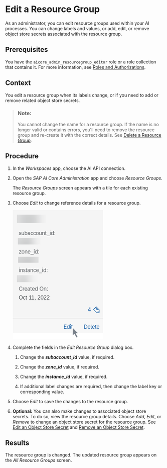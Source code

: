 <!-- loio7c554d20eac145e18b57e8fd9003b350 -->

# Edit a Resource Group

As an administrator, you can edit resource groups used within your AI processes. You can change labels and values, or add, edit, or remove object store secrets associated with the resource group.



<a name="loio7c554d20eac145e18b57e8fd9003b350__prereq_zbh_bpc_rob"/>

## Prerequisites

You have the `aicore_admin_resourcegroup_editor` role or a role collection that contains it. For more information, see [Roles and Authorizations](roles-and-authorizations-4ef8499.md).



## Context

You edit a resource group when its labels change, or if you need to add or remove related object store secrets.

> ### Note:  
> You cannot change the name for a resource group. If the name is no longer valid or contains errors, you'll need to remove the resource group and re-create it with the correct details. See [Delete a Resource Group](delete-a-resource-group-dc5373a.md).



## Procedure

1.  In the *Workspaces* app, choose the AI API connection.

2.  Open the *SAP AI Core Administration* app and choose *Resource Groups*.

    The *Resource Groups* screen appears with a tile for each existing resource group.

3.  Choose *Edit* to change reference details for a resource group.

    ![Resource group tile with labels present and Edit button highlighted.](images/Image_AIL_Edit_Resource_Group_ed67d69.png)

4.  Complete the fields in the *Edit Resource Group* dialog box.

    1.  Change the ***subaccount\_id*** value, if required.

    2.  Change the ***zone\_id*** value, if required.

    3.  Change the ***instance\_id*** value, if required.

    4.  If additional label changes are required, then change the label key or corresponding value.


5.  Choose *Edit* to save the changes to the resource group.

6.  **Optional:** You can also make changes to associated object store secrets. To do so, view the resource group details. Choose *Add*, *Edit*, or *Remove* to change an object store secret for the resource group. See [Edit an Object Store Secret](edit-an-object-store-secret-82938a5.md) and [Remove an Object Store Secret](remove-an-object-store-secret-775b306.md).




<a name="loio7c554d20eac145e18b57e8fd9003b350__result_omp_yr5_xsb"/>

## Results

The resource group is changed. The updated resource group appears on the *All Resource Groups* screen.

